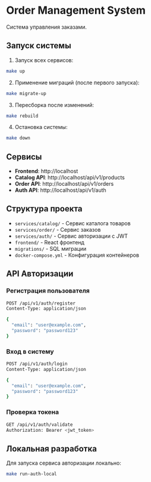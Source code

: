 # Order Management System

Система управления заказами.

## Запуск системы

1. Запуск всех сервисов:

```bash
make up
```

2. Применение миграций (после первого запуска):

```bash
make migrate-up
```

3. Пересборка после изменений:

```bash
make rebuild
```

4. Остановка системы:

```bash
make down
```

## Сервисы

- **Frontend**: http://localhost
- **Catalog API**: http://localhost/api/v1/products
- **Order API**: http://localhost/api/v1/orders
- **Auth API**: http://localhost/api/v1/auth

## Структура проекта

- `services/catalog/` - Сервис каталога товаров
- `services/order/` - Сервис заказов
- `services/auth/` - Сервис авторизации с JWT
- `frontend/` - React фронтенд
- `migrations/` - SQL миграции
- `docker-compose.yml` - Конфигурация контейнеров

## API Авторизации

### Регистрация пользователя
```bash
POST /api/v1/auth/register
Content-Type: application/json

{
  "email": "user@example.com",
  "password": "password123"
}
```

### Вход в систему
```bash
POST /api/v1/auth/login
Content-Type: application/json

{
  "email": "user@example.com",
  "password": "password123"
}
```

### Проверка токена
```bash
GET /api/v1/auth/validate
Authorization: Bearer <jwt_token>
```

## Локальная разработка

Для запуска сервиса авторизации локально:

```bash
make run-auth-local
```
